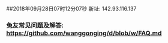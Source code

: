 ##2018年09月28日07时12分07秒 新址: 142.93.116.137
### 兔友常见问题及解答: https://github.com/wanggonging/d/blob/w/FAQ.md
